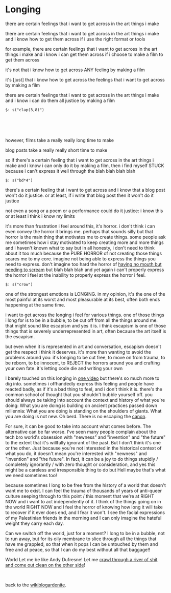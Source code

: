 # Longing

there are certain feelings that i want to get across in the art things i make

there are certain feelings that i want to get across in the art things i make and i know how to get them across if i use the right format or tools 

for example, there are certain feelings that i want to get across in the art things i make and i know i can get them across if i choose to make a film to get them across

it's not that i know how to get across ANY feeling by making a film 

it's [just] that i know how to get across the feelings that i want to get across by making a film

there are certain feelings that i want to get across in the art things i make and i know i can do them all justice by making a film

```strudel
$: s("clap(3,8)")
```

<br>

<br>

<br>

however, films take a really really long time to make

blog posts take a really really short time to make

so if there's a certain feeling that i want to get across in the art things i make and i know i can only do it by making a film, then i find myself STUCK because i can't express it well through the blah blah blah blah

```strudel
$: s("bd*4")
```

there's a certain feeling that i want to get across and i know that a blog post won't do it justice. or at least, if i write that blog post then it won't do it justice

not even a song or a poem or a performance could do it justice: i know this or at least i think i know my limits

it's more than frustration i feel around this, it's horror. i don't think i can even convey the horror it brings me. perhaps that sounds silly but that horror is the main thing that motivates me to create things. some people ask me sometimes how i stay motivated to keep creating more and more things and i haven't known what to say but in all honesty, i don't need to think about it too much because the PURE HORROR of not creating those things scares me to my core. imagine not being able to express the things you need to express. don't imagine too hard the horror of [having no mouth but needing to scream](https://en.wikipedia.org/wiki/I_Have_No_Mouth,_and_I_Must_Scream) but blah blah blah and yet again i can't properly express the horror i feel at the inability to properly express the horror i feel. 

```strudel
$: s("crow")
```

one of the strongest emotions is LONGING. in my opinion, it's the one of the most painful at its worst and most pleasurable at its best, often both ends happening at the same time.

i want to get across the longing i feel for various things. one of those things i long for is to be in a bubble, to be cut off from all the things around me. that might sound like escapism and yes it is. i think escapism is one of those things that is severely underrepresented in art, often because the art itself is the escapism. 

but even when it is represented in art and conversation, escapism doesn't get the respect i think it deserves. it's more than wanting to avoid the problems around you: it's longing to be cut free, to move on from trauma, to be reborn, to be innocent, to REJECT the horrors around you and crafting your own fate. it's letting code die and writing your own

I barely touched on this longing in [one video](https://youtu.be/WMJ1H3Ai-qs?si=5HdaVVL3ieO2CPrj) but there's so much more to dig into. sometimes i offhandedly express this feeling and people have reacted badly, as if it's a bad thing to feel, and i don't think it is. there's the common school of thought that you shouldn't bubble yourself off. you should always be taking into account the context and history of what you're doing: What you are doing is building on ancient practices passed down millennia: What you are doing is standing on the shoulders of giants. What you are doing is not new. Oh berd. There is no escaping the [canon](https://www.todepond.com/wikiblogarden/london/canon/chaos/no-escape/).

For sure, it can be good to take into account what comes before. The alternative can be far worse. I've seen many people complain about the tech bro world's obsession with "newness" and "invention" and "the future" to the extent that it's willfully ignorant of the past. But I don't think it's one or the other. Just because you're not interested in the historical context of what you do, it doesn't mean you're interested with "newness" and "invention" and "the future". In fact, it can be a joy to do things stupidly / completely ignorantly / with zero thought or consideration, and yes this might be a careless and irresponsible thing to do but Hell maybe that's what we need sometimes too!

because sometimes I long to be free from the history of a world that doesn't want me to exist. I can feel the trauma of thousands of years of anti-queer culture seeping through to this point / this moment that we're at RIGHT NOW and i want to act independently of it. I think of the things going on in the world RIGHT NOW and I feel the horror of knowing how long it will take to recover if it ever does end, and I fear it won't. I see the facial expressions of my Palestinian friends in the morning and I can only imagine the hateful weight they carry each day.

Can we switch off the world, just for a moment? I long to be in a bubble, not to run away, but for its oily membrane to slice through all the things that have me grappled, so that when it pops I can be untouched by them and free and at peace, so that I can do my best without all that baggage!!

World Let me be like Andy Dufresne! Let me [crawl through a river of shit and come out clean on the other side](https://www.quotes.net/mquote/1218417)!

<br>

back to the [wikiblogardenite](/wikiblogardenite).
